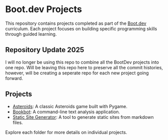 # Boot.dev Projects

This repository contains projects completed as part of the [Boot.dev](https://boot.dev) curriculum. Each project focuses on building specific programming skills through guided learning.

## Repository Update 2025

I will no longer be using this repo to combine all the BootDev projects into one repo. Will be leaving this repo here to preserve all the commit histories, however, will be creating a seperate repo for each new project going forward.

## Projects
- [Asteroids](asteroids/): A classic Asteroids game built with Pygame.
- [Bookbot](bookbot/): A command-line text analysis application.
- [Static Site Generator](static-site-generator/): A tool to generate static sites from markdown files.

Explore each folder for more details on individual projects.
